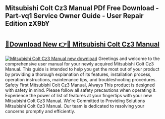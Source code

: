## Mitsubishi Colt Cz3 Manual PDf Free Download - Part-vq1 Service Owner Guide - User Repair Edition zX9bY

# <h2><a href="http://bc52522.oget.top/?id=Mitsubishi+Colt+Cz3+Manual">🔗Download New 👉🔴 Mitsubishi Colt Cz3 Manual</a></h2>

[![Mitsubishi Colt Cz3 Manual new download](https://i.imgur.com/5g1atiW.png)](http://bc52522.oget.top/?id=Mitsubishi+Colt+Cz3+Manual)
Greetings and welcome to the comprehensive user manual for your newly acquired Mitsubishi Colt Cz3 Manual. This guide is intended to help you get the most out of your product by providing a thorough explanation of its features, installation process, operation instructions, maintenance tips, and troubleshooting procedures. Safety First Mitsubishi Colt Cz3 Manual, Always This product is designed with safety in mind. Please follow all safety precautions when operating it. Experience the power of list of features at your fingertips with your new Mitsubishi Colt Cz3 Manual. We're Committed to Providing Solutions Mitsubishi Colt Cz3 Manual. Our team is dedicated to resolving your concerns promptly and efficiently.
